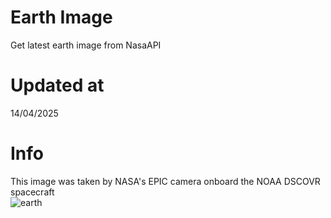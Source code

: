 # Earth Image
Get latest earth image from NasaAPI

<!-- Earth Image Update -->
# Updated at 
14/04/2025 <br> 
# Info
This image was taken by NASA's EPIC camera onboard the NOAA DSCOVR spacecraft <br> 
![earth](https://api.nasa.gov/EPIC/archive/natural/2025/04/14/png/epic_1b_20250414005516.png?api_key=V80HNcPBnQWG82pxQoF7UZtXG7ga5XaLHQehkKXG) 
<!-- /Earth Image Update -->